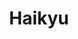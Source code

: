 ---
layout: lecteur.njk
tags : haikyu

title : Haikyu
episode : 04
saison : 4
iframe : https://dood.to/e/krmlsnzpp1sh
cc :  VostFr
    
---